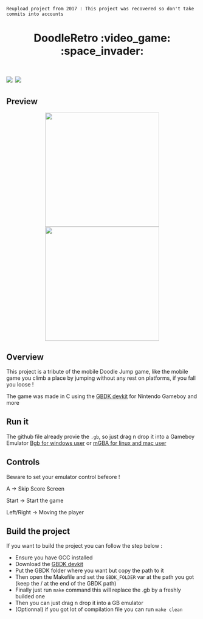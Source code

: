 ``Reupload project from 2017 : This project was recovered so don't take commits into accounts``

<h1 align="center"> DoodleRetro :video_game: :space_invader: <h1>

<img src="https://img.shields.io/badge/platform-gameboy-yellowgreen" />
<img src="https://img.shields.io/badge/language-c-lightgrey" />


## Preview
<p float="left" align="center">
  <img src="https://img.itch.zone/aW1hZ2UvODMwOTc4LzQ2NTY2NDgucG5n/original/kt3AjI.png" width="300" />
  <img src="https://img.itch.zone/aW1hZ2UvODMwOTc4LzQ2NTY2NTAucG5n/original/uFRQym.png" width="300" /> 
</p>

## Overview
This project is a tribute of the mobile Doodle Jump game, like the mobile game you climb a place by jumping without any rest on platforms, if you fall you loose !


The game was made in C using the [GBDK devkit](https://github.com/gbdk-2020/gbdk-2020) for Nintendo Gameboy and more


## Run it
The github file already provie the ``.gb``, so just drag n drop it into a Gameboy Emulator [Bgb for windows user](http://bgb.bircd.org/) or [mGBA for linux and mac user](https://mgba.io/)


## Controls
Beware to set your emulator control befeore !

A -> Skip Score Screen

Start -> Start the game

Left/Right -> Moving the player


## Build the project

If you want to build the project you can follow the step below :
- Ensure you have GCC installed
- Download the [GBDK devkit](https://github.com/gbdk-2020/gbdk-2020)
- Put the GBDK folder where you want but copy the path to it
- Then open the Makefile and set the ``GBDK_FOLDER`` var at the path you got (keep the / at the end of the GBDK path)
- Finally just run ``make`` command this will replace the .gb by a freshly builded one
- Then you can just drag n drop it into a GB emulator
- (Optionnal) if you got lot of compilation file you can run ``make clean``
